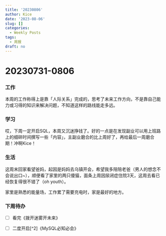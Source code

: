 ```yaml
---
title: '20230806'
author: Kice
date: '2023-08-06'
slug: []
categories:
  - Weekly Posts
tags:
  - 周报
draft: no
---
```



# 20230731-0806

### 工作

本周的工作称得上是靠「人际关系」完成的，思考了未来工作方向，不是靠自己能力或习得的知识来解决问题，不知道这样的路线能走多远。

### 学习

哎，下周一定开启SQL，本周又沉迷挣钱了。好的一点是在发现副业可以用上班路上的细碎时间撰写一些「内容」，主副业磨合的比上周好了，再给最后一周磨合期！冲啊Kice！


### 生活

这周末回家看望爸妈，起因是妈妈去乌镇开会，希望我多陪陪老爸（男人的想念不会说出口~），顺便看了家里的两只傻猫，面条上周因尿闭症住院3天，这周去看已经恢复得很不错了（oh youth）。

家里是熟悉的能量场，工作累了需要充电时，家是最好的地方。


### 下周待办

- [ ] 看完《拨开迷雾开未来》

- [ ] 二度开启[^2]《MySQL必知必会》
